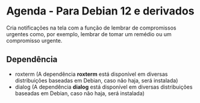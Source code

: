 # Agenda - Para Debian 12 e derivados

Cria notificações na tela com a função de lembrar de compromissos urgentes como,
por exemplo, lembrar de tomar um remédio ou um compromisso urgente. 

## Dependência

- roxterm (A dependência **roxterm** está disponível em diversas distribuições baseadas em Debian, caso não haja, será instalada)
- dialog (A dependência **dialog** está disponível em diversas distribuições baseadas em Debian, caso não haja, será instalada)
  
